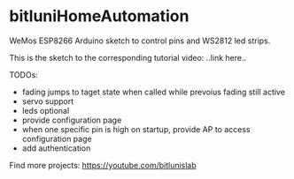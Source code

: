 # bitluniHomeAutomation
WeMos ESP8266 Arduino sketch to control pins and WS2812 led strips.

This is the sketch to the corresponding tutorial video:
..link here..

TODOs:
- fading jumps to taget state when called while prevoius fading still active
- servo support
- leds optional
- provide configuration page
- when one specific pin is high on startup, provide AP to access configuration page
- add authentication

Find more projects:
https://youtube.com/bitlunislab
